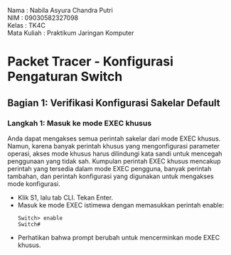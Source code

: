 Nama : Nabila Asyura Chandra Putri <br>
NIM : 09030582327098 <br>
Kelas : TK4C <br>
Mata Kuliah : Praktikum Jaringan Komputer <br>

# Packet Tracer - Konfigurasi Pengaturan Switch
## Bagian 1: Verifikasi Konfigurasi Sakelar Default
### Langkah 1: Masuk ke mode EXEC khusus
Anda dapat mengakses semua perintah sakelar dari mode EXEC khusus. Namun, karena banyak perintah khusus yang mengonfigurasi parameter operasi, akses mode khusus harus dilindungi kata sandi untuk mencegah penggunaan yang tidak sah. Kumpulan perintah EXEC khusus mencakup perintah yang tersedia dalam mode EXEC pengguna, banyak perintah tambahan, dan perintah konfigurasi yang digunakan untuk mengakses mode konfigurasi.
- Klik S1, lalu tab CLI. Tekan Enter.
- Masuk ke mode EXEC istimewa dengan memasukkan perintah enable:
  ```
  Switch> enable
  Switch#
  ```
- Perhatikan bahwa prompt berubah untuk mencerminkan mode EXEC khusus.
